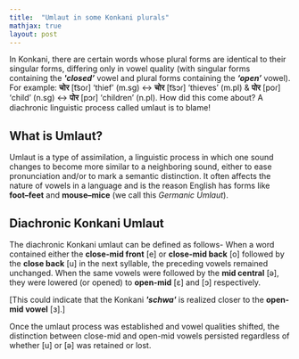 ```yaml
---
title:  "Umlaut in some Konkani plurals"
mathjax: true
layout: post
---
```

In Konkani, there are certain words whose plural forms are identical to their singular forms, differing only in vowel quality (with singular forms containing the **_'closed’_** vowel and plural forms containing the **_‘open’_** vowel). For example: **चोर** [t͡soɾ] ‘thief’ (m.sg) ↔ **चोर** [t͡sɔɾ] ‘thieves’ (m.pl) & **पोर** [poɾ] ‘child’ (n.sg) ↔ **पोर** [pɔɾ] ‘children’ (n.pl). How did this come about? A diachronic linguistic process called umlaut is to blame!

## What is Umlaut?
Umlaut is a type of assimilation, a linguistic process in which one sound changes to become more similar to a neighboring sound, either to ease pronunciation and/or to mark a semantic distinction. It often affects the nature of vowels in a language and is the reason English has forms like **foot–feet** and **mouse–mice** (we call this *Germanic Umlaut*).

## Diachronic Konkani Umlaut
The diachronic Konkani umlaut can be defined as follows- When a word contained either the **close-mid front** [e] or **close-mid back** [o]  followed by the **close back** [u] in the next syllable, the preceding vowels remained unchanged. When the same vowels were followed by the **mid central** [ə], they were lowered (or opened) to **open-mid** [ɛ] and [ɔ] respectively. 

[This could indicate that the Konkani **_'schwa'_** is realized closer to the **open-mid vowel** [ɜ].]

Once the umlaut process was established and vowel qualities shifted, the distinction between close-mid and open-mid vowels persisted regardless of whether [u] or [ə] was retained or lost.
